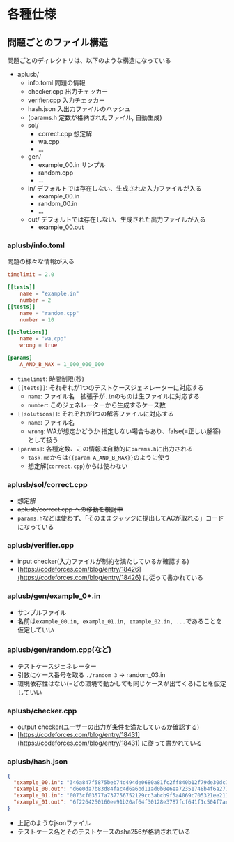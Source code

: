 # 各種仕様

## 問題ごとのファイル構造

問題ごとのディレクトリは、以下のような構造になっている

- aplusb/
  - info.toml 問題の情報
  - checker.cpp 出力チェッカー
  - verifier.cpp 入力チェッカー
  - hash.json 入出力ファイルのハッシュ
  - (params.h 定数が格納されたファイル, 自動生成)
  - sol/
    - correct.cpp 想定解
    - wa.cpp
    - ...
  - gen/
    - example_00.in サンプル
    - random.cpp
    - ...
  - in/ デフォルトでは存在しない、生成された入力ファイルが入る
    - example_00.in
    - random_00.in
    - ...
  - out/ デフォルトでは存在しない、生成された出力ファイルが入る
    - example_00.out

### aplusb/info.toml

問題の様々な情報が入る

```toml
timelimit = 2.0

[[tests]]
    name = "example.in"
    number = 2
[[tests]]
    name = "random.cpp"
    number = 10

[[solutions]]
    name = "wa.cpp"
    wrong = true

[params]
    A_AND_B_MAX = 1_000_000_000
```

- `timelimit`: 時間制限(秒)
- `[[tests]]`: それぞれが1つのテストケースジェネレーターに対応する
  - `name`: ファイル名　拡張子が`.in`のものは生ファイルに対応する
  - `number`: このジェネレーターから生成するケース数
- `[[solutions]]`: それぞれが1つの解答ファイルに対応する
  - `name`: ファイル名
  - `wrong`: WAが想定かどうか 指定しない場合もあり、false(=正しい解答)として扱う
- `[params]`: 各種定数、この情報は自動的に`params.h`に出力される
  - `task.md`からは`{{param A_AND_B_MAX}}`のように使う
  - 想定解(`correct.cpp`)からは使わない

### aplusb/sol/correct.cpp

- 想定解
- ~~aplusb/correct.cpp への移動を検討中~~
- `params.h`などは使わず、「そのままジャッジに提出してACが取れる」コードになっている

### aplusb/verifier.cpp

- input checker(入力ファイルが制約を満たしているか確認する)
- [https://codeforces.com/blog/entry/18426](https://codeforces.com/blog/entry/18426) に従って書かれている

### aplusb/gen/example_0*.in

- サンプルファイル
- 名前は`example_00.in, example_01.in, example_02.in, ...`であることを仮定していい

### aplusb/gen/random.cpp(など)

- テストケースジェネレーター
- 引数にケース番号を取る `./random 3` -> random_03.in
- 環境依存性はない(=どの環境で動かしても同じケースが出てくる)ことを仮定していい

### aplusb/checker.cpp

- output checker(ユーザーの出力が条件を満たしているか確認する)
- [https://codeforces.com/blog/entry/18431](https://codeforces.com/blog/entry/18431) に従って書かれている

### aplusb/hash.json

```json
{
  "example_00.in": "346a847f5875beb74d494de0680a81fc2ff840b12f79de30dc7ef3a798d23c28",
  "example_00.out": "d6e0da7b83d84fac4d6a6bd11ad0b0e6ea72351748b4f6a277b9762d9d0eb159",
  "example_01.in": "0073cf03577a737756752129cc3abcb9f5a4069c705321ee2115574cc31c59f9",
  "example_01.out": "6f2264250160ee91b20af64f30128e3787fcf641f1c504f7ac752597e7d2cc09"
}
```

- 上記のようなjsonファイル
- テストケース名とそのテストケースのsha256が格納されている
